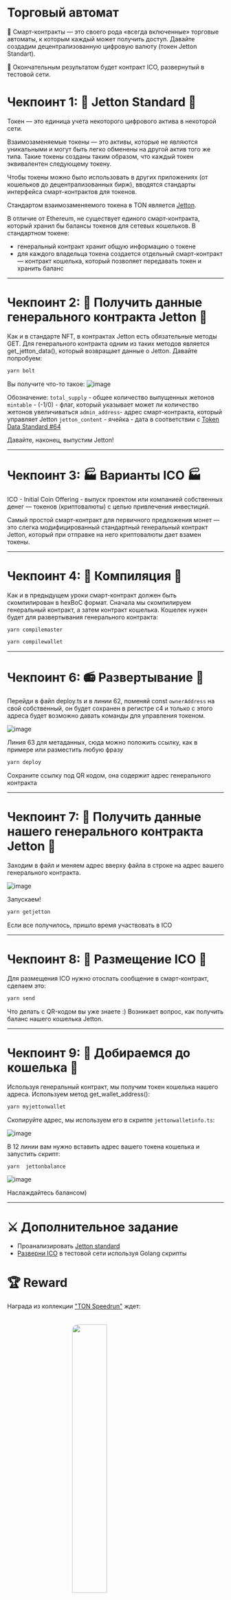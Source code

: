 # Торговый автомат

🤖 Смарт-контракты — это своего рода «всегда включенные» торговые автоматы, к которым каждый может получить доступ. Давайте создадим децентрализованную цифровую валюту (токен Jetton Standart). 

🌟 Окончательным результатом будет контракт ICO, развернутый в тестовой сети.


# Чекпоинт 1: 💎 Jetton Standard 💎

Токен — это единица учета некоторого цифрового актива в некоторой сети.

Взаимозаменяемые токены — это активы, которые не являются уникальными и могут быть легко обменены на другой актив того же типа. Такие токены созданы таким образом, что каждый токен эквивалентен следующему токену.

Чтобы токены можно было использовать в других приложениях (от кошельков до децентрализованных бирж), вводятся стандарты интерфейса смарт-контрактов для токенов.

Стандартом взаимозаменяемого токена в TON является [Jetton](https://github.com/ton-blockchain/TEPs/blob/master/text/0074-jettons-standard.md).

В отличие от Ethereum, не существует единого смарт-контракта, который хранил бы балансы токенов для сетевых кошельков. В стандартном токене:
- генеральный контракт хранит общую информацию о токене
- для каждого владельца токена создается отдельный смарт-контракт — контракт кошелька, который позволяет передавать токен и хранить баланс

---
 
# Чекпоинт 2:  📑 Получить данные генерального контракта Jetton 📂 

Как и в стандарте NFT, в контрактах Jetton есть обязательные методы GET. Для генерального контракта одним из таких методов является get_jetton_data(), который возвращает данные о Jetton. Давайте попробуем:

```sh
yarn bolt
```

Вы получите что-то такое:
![image](https://user-images.githubusercontent.com/18370291/254961827-c907b673-7331-4946-b931-78f220fee498.png)

Обозначение:
`total_supply` - общее количество выпущенных жетонов
`mintable` - (-1/0) - флаг, который указывает может ли количество жетонов увеличиваться 
`admin_address`- адрес смарт-контракта, который управляет Jetton 
`jetton_content` - ячейка - дата в соответствии с [Token Data Standard #64](https://github.com/ton-blockchain/TEPs/blob/master/text/0064-token-data-standard.md)

Давайте, наконец, выпустим Jetton!

---

# Чекпоинт 3:  🏭 Варианты ICO 🏭

ICO - Initial Coin Offering - выпуск проектом или компанией собственных денег — токенов (криптовалюты) с целью привлечения инвестиций.

Самый простой смарт-контракт для первичного предложения монет — это слегка модифицированный стандартный генеральный контракт Jetton, который при отправке на него криптовалюты дает взамен токены.

---

# Чекпоинт 4:  🔌 Компиляция 🔌  

Как и в предыдущем уроки смарт-контракт должен быть скомпилирован в hexBoC формат. Сначала мы скомпилируем генеральный контракт, а затем контракт кошелька. Кошелек нужен будет для развертывания генерального контракта:

```sh
yarn compilemaster
```

```sh
yarn compilewallet
```
---

# Чекпоинт 6:  📻 Развертывание 📡

Перейди в файл deploy.ts и в линии 62, поменяй const `ownerAddress` на свой собственный, он будет сохранен в регистре c4 и только с этого адреса будет возможно давать команды для управления токеном.

![image](https://user-images.githubusercontent.com/18370291/254968050-0130250e-5bda-4e20-9643-0fc9b39f9223.png)

Линия 63 для метаданных, сюда можно положить ссылку, как в примере или разместить любую фразу


```sh
yarn deploy
```

Сохраните ссылку под QR кодом, она содержит адрес генерального контракта

---

# Чекпоинт 7: 💾  Получить данные нашего генерального контракта Jetton 💾

Заходим в файл и меняем адрес вверху файла в строке на адрес вашего генерального контракта.

![image](https://user-images.githubusercontent.com/18370291/254981215-01803c51-6831-4f07-87d1-25fc97fd2436.png)

Запускаем!

```sh
yarn getjetton
```

Если все получилось, пришло время участвовать в ICO

---

# Чекпоинт 8:  📀 Размещение ICO 📀

Для размещения ICO нужно отослать сообщение в смарт-контракт, сделаем это:

```sh
yarn send
```

Что делать с QR-кодом вы уже знаете :) 
Возникает вопрос, как получить баланс нашего кошелька Jetton.

---

# Чекпоинт 9:  🎰 Добираемся до кошелька 🎰

Используя генеральный контракт, мы получим токен кошелька нашего адреса. Используем метод get_wallet_address():


```sh
yarn myjettonwallet
```

Скопируйте адрес, мы используем его в скрипте `jettonwalletinfo.ts`:

![image](https://user-images.githubusercontent.com/18370291/254984237-0a17e470-bacc-435d-8c3b-4b589967d263.png)

В 12 линии вам нужно вставить адрес вашего токена кошелька и запустить скрипт:

```sh
yarn  jettonbalance
```

![image](https://user-images.githubusercontent.com/18370291/254985023-b11448a4-e35f-4056-a3dd-8d0e3c742a6f.png)

Наслаждайтесь балансом)

---

# ⚔️ Дополнительное задание

- Проанализировать [Jetton standard](https://github.com/romanovichim/TonFunClessons_Eng/blob/main/lessons/smartcontract/9lesson/ninthlesson.md)
- [Разверни ICO](https://github.com/romanovichim/TonFunClessons_Eng/blob/main/lessons/golang/16lesson/ICO.md) в тестовой сети используя Golang скрипты


# 🏆 Reward 

Награда из коллекции <a target="_blank" href="https://getgems.io/collection/EQBsrgKiU7y80gDdjhIa9JNOqFZYpxwdEB7F9GCq_l-oAm3T">"TON Speedrun"</a> ждет:

<img style="border-radius: 10pt; margin: 25pt auto; display: block;" width="40%" src="https://ton-devrel.s3.eu-central-1.amazonaws.com/tonspeedrun/1/image.jpg">

Запусти:

```sh
yarn reward
```